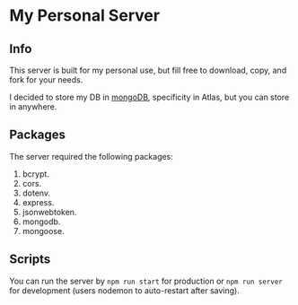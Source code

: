 # My Personal Server

## Info
This server is built for my personal use, but fill free to download, copy, and fork for your needs.

I decided to store my DB in [mongoDB](https://www.mongodb.com/), specificity in Atlas, but you can store in anywhere. 

## Packages
The server required the following packages:
1. bcrypt.
2. cors.
3. dotenv.
4. express.
5. jsonwebtoken.
6. mongodb.
7. mongoose.

## Scripts
You can run the server by `npm run start` for production or `npm run server` for development (users nodemon to auto-restart after saving).
